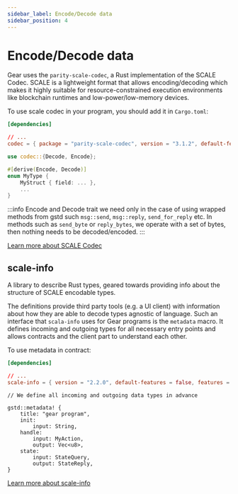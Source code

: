 ```yaml
---
sidebar_label: Encode/Decode data
sidebar_position: 4
---
```


# Encode/Decode data

Gear uses the `parity-scale-codec`, a Rust implementation of the SCALE Codec. SCALE is a lightweight format that allows encoding/decoding which makes it highly suitable for resource-constrained execution environments like blockchain runtimes and low-power/low-memory devices.

To use scale codec in your program, you should add it in `Cargo.toml`:

```toml
[dependencies]

// ...
codec = { package = "parity-scale-codec", version = "3.1.2", default-features = false, features = ["derive", "full"] }
```

```rust
use codec::{Decode, Encode};

#[derive(Encode, Decode)]
enum MyType {
    MyStruct { field: ... },
    ...
}
```

:::info
Encode and Decode trait we need only in the case of using wrapped methods from gstd such `msg::send`, `msg::reply`, `send_for_reply` etc. In methods such as `send_byte` or `reply_bytes`, we operate with a set of bytes, then nothing needs to be decoded/encoded.
:::


[Learn more about SCALE Codec](https://github.com/paritytech/parity-scale-codec)

## scale-info

A library to describe Rust types, geared towards providing info about the structure of SCALE encodable types.

The definitions provide third party tools (e.g. a UI client) with information about how they are able to decode types agnostic of language. Such an interface that `scala-info` uses for Gear programs is the `metadata` macro. It defines incoming and outgoing types for all necessary entry points and allows contracts and the client part to understand each other.

To use metadata in contract:

```toml
[dependencies]

// ...
scale-info = { version = "2.2.0", default-features = false, features = ["derive"] }
```

```
// We define all incoming and outgoing data types in advance

gstd::metadata! {
    title: "gear program",
    init:
        input: String,
    handle:
        input: MyAction,
        output: Vec<u8>,
    state:
        input: StateQuery,
        output: StateReply,
}
```

[Learn more about scale-info](https://github.com/paritytech/scale-info)